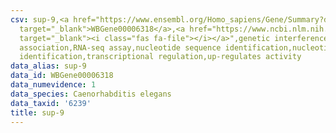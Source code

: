 ```yaml
---
csv: sup-9,<a href="https://www.ensembl.org/Homo_sapiens/Gene/Summary?db=core;g=WBGene00006318"
  target="_blank">WBGene00006318</a>,<a href="https://www.ncbi.nlm.nih.gov/pubmed/27496166"
  target="_blank"><i class="fas fa-file"></i></a>",genetic interference,functional
  association,RNA-seq assay,nucleotide sequence identification,nucleotide sequence
  identification,transcriptional regulation,up-regulates activity
data_alias: sup-9
data_id: WBGene00006318
data_numevidence: 1
data_species: Caenorhabditis elegans
data_taxid: '6239'
title: sup-9
---
```

